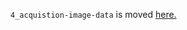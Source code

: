 `4_acquistion-image-data` is moved [here.](https://docs.intdash.jp/sdk/python/latest/en/guide/datasample.html#jpeg)